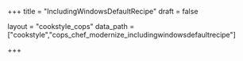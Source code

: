 +++
title = "IncludingWindowsDefaultRecipe"
draft = false

layout = "cookstyle_cops"
data_path = ["cookstyle","cops_chef_modernize_includingwindowsdefaultrecipe"]

+++

<!-- The content of this page is automatically generated from the
cops_chef_modernize_includingwindowsdefaultrecipe.yml file in github.com/chef/cookstyle/blob/main/docs-chef-io/data/cookstyle/. -->
